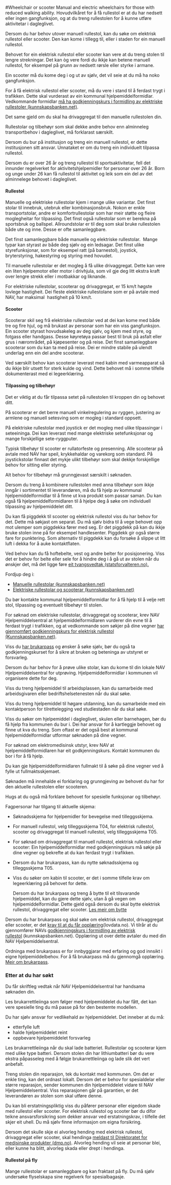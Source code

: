 #Wheelchair or scooter
Manual and electric wheelchairs for those with reduced walking ability.
Hovudvilkåret for å få rullestol er at du har nedsett eller ingen gangfunksjon, og at du treng rullestolen for å kunne utføre aktivitetar i dagleglivet.

 Dersom du har behov utover manuell rullestol, kan du søke om elektrisk rullestol eller scooter. Den kan kome i tillegg til, eller i staden for ein manuell rullestol.

 Behovet for ein elektrisk rullestol eller scooter kan vere at du treng stolen til lengre strekningar. Det kan òg vere fordi du ikkje kan betene manuell rullestol, for eksempel på grunn av nedsett rørsle eller styrke i armane.

 Ein scooter må du kome deg i og ut av sjølv, det vil seie at du må ha noko gangfunksjon.

 For å få elektrisk rullestol eller scooter, må du vere i stand til å ferdast trygt i trafikken. Dette skal vurderast av ein kommunal hjelpemiddelformidlar. Vedkommande formidlar [må ha godkjenningskurs i formidling av elektriske rullestoler (kunnskapsbanken.net)](https://www.kunnskapsbanken.net/kurs/godkjenningskurs-elektrisk-rullestol/).

 Det same gjeld om du skal ha drivaggregat til den manuelle rullestolen din.

 Rullestolar og tilbehøyr som skal dekke andre behov enn alminneleg transportbehov i dagleglivet, må forklarast særskilt.

 Dersom du bur på institusjon og treng ein manuell rullestol, er dette institusjonen sitt ansvar. Unnataket er om du treng ein individuelt tilpassa rullestol.

 Dersom du er over 26 år og treng rullestol til sportsaktivitetar, fell det innunder regelverket for aktivitetshjelpemidler for personar over 26 år. Born og unge under 26 kan få rullestol til aktivitet og leik som ein del av det alminnelege behovet i dagleglivet.

 #### Rullestol

 Manuelle og elektriske rullestolar kjem i mange ulike variantar. Det finst stolar til innebruk, utebruk eller kombinasjonsbruk. Nokon er enkle transportstolar, andre er komfortrullestolar som har meir støtte og fleire moglegheitar for tilpassing. Det finst også rullestolar som er berekna på sportsbruk og ballspel. Allroundstolar er til deg som skal bruke rullestolen både ute og inne. Desse er ofte samanleggbare.

 Det finst samanleggbare både manuelle og elektriske rullestolar.  Mange typar kan styrast av både deg sjølv og ein ledsagar. Det finst ulike styrefunksjonar, som for eksempel ratt (på barnestol), joystick, bryterstyring, hakestyring og styring med hovudet. 

 Til manuelle rullestolar er det mogleg å få ulike drivaggregat. Dette kan vere ein liten hjelpemotor eller motor i drivhjula, som vil gje deg litt ekstra kraft over lengre strekk eller i motbakkar og liknande. 

 For elektriske rullestolar, scooterar og drivaggregat, er 15 km/t høgste lovlege hastigheit. Dei fleste elektriske rullestolane som er på avtale med NAV, har maksimal  hastigheit på 10 km/t.

 #### Scooter

 Scooterar skil seg frå elektriske rullestolar ved at dei kan kome med både tre og fire hjul, og må brukast av personar som har ein viss gangfunksjon. Ein scooter styrast hovudsakeleg av deg sjølv, og kjem med styre, og fotgass eller handgass. Desse køyretøya passar best til bruk på asfalt eller grus i nærområdet, på kjøpesenter og på reise. Det finst samanleggbare scooterar som du kan ta med på reise. Dei er mindre stabile på ulendt underlag enn ein del andre scooterar.

 Ved særskilt behov kan scooterar leverast med kabin med varmeapparat så du ikkje blir utsett for sterk kulde og vind. Dette behovet må i somme tilfelle dokumenterast med ei legeerklæring.

 #### Tilpassing og tilbehøyr

 Det er viktig at du får tilpassa setet på rullestolen til kroppen din og behovet ditt.

 På scooterar er det berre manuell vinkelregulering av ryggen, justering av armlene og manuell setesving som er mogleg i standard oppsett.

 På elektriske rullestolar med joystick er det mogleg med ulike tilpassingar i seteeininga. Dei kan leverast med mange elektriske setefunksjonar og mange forskjellige sete-ryggputer.

 Typisk tilbehøyr til scooter er rullatorfeste og presenning. Alle scooterar på avtale med NAV har speil, krykkehaldar og varekorg som standard. På joystickstolar finnast det mykje ulikt tilbehøyr som skal dekkje forskjellige behov for sitting eller styring. 

 Alt behov for tilbehøyr må grunngjevast særskilt i søknaden.

 Dersom du treng å kombinere rullestolen med anna tilbehøyr som ikkje inngår i sortimentet til leverandøren, må du få hjelp av kommunal hjelpemiddelformidlar til å finne ut kva produkt som passar saman. Du kan også få hjelpemiddelformidlaren til å hjelpe deg å søke om individuell tilpassing av hjelpemiddelet ditt.

 Du kan få piggdekk til scooter og elektrisk rullestol viss du har behov for det. Dette må søkjast om separat. Du må sjølv bidra til å vege behovet opp mot ulemper som piggdekka fører med seg. Er det piggdekk på kan du ikkje bruke stolen inne på for eksempel handlesenter. Piggdekk gir også større fare for punktering. Som alternativ til piggdekk kan du forsøke å slippe ut litt luft i dekka for å auke kontaktflaten. 

 Ved behov kan du få hoftebelte, vest og andre belter for posisjonering. Viss det er behov for belte eller sele for å hindre deg i å gå ut av stolen når du ønskjer det, må det ligge føre [eit tvangsvedtak (statsforvalteren.no).](https://www.statsforvalteren.no/portal/helse-omsorg-og-sosialtjenester/tvang/)

 Fordjup deg i:

 * [Manuelle rullestolar (kunnskapsbanken.net)](https://www.kunnskapsbanken.net/bevegelse/manuell-rullestol/)
* [Elektriske rullestolar og scooterar (kunnskapsbanken.net)](https://www.kunnskapsbanken.net/bevegelse/elektrisk-rullestol/)

 Du bør kontakte kommunal hjelpemiddelformidlar for å få hjelp til å velje rett stol, tilpassing og eventuelt tilbehøyr til stolen.

 For søknad om elektriske rullestolar, drivaggregat og scooterar, krev NAV Hjelpemiddelsentral at hjelpemiddelformidlaren vurderer din evne til å ferdast trygt i trafikken, og at vedkommande som søkjer på dine vegner [har gjennomført godkjenningskurs for elektrisk rullestol (Kunnskapsbanken.net)](https://www.kunnskapsbanken.net/kurs/godkjenningskurs-elektrisk-rullestol/).

 Viss du [har brukarpass](https://www.nav.no/no/person/hjelpemidler/hjelpemidler-og-tilrettelegging/brukermedvirkning/brukerpass) og ønsker å søke sjølv, bør du også ta godkjenningskurset for å sikre at bruken og beteninga av utstyret er forsvarleg.

 Dersom du har behov for å prøve ulike stolar, kan du kome til din lokale NAV Hjelpemiddelsentral for utprøving. Hjelpemiddelformidlar i kommunen vil organisere dette for deg.

 Viss du treng hjelpemiddel til arbeidsplassen, kan du samarbeide med arbeidsgivaren eller bedriftshelsetenesten når du skal søke. 

 Viss du treng hjelpemiddel til høgare utdanning, kan du samarbeide med ein kontaktperson for tilrettelegging ved studiestaden når du skal søke.

 Viss du søker om hjelpemiddel i dagleglivet, skulen eller barnehagen, bør du få hjelp fra kommunen du bur i. Dei har ansvar for å kartleggje behovet og finne ut kva du treng. Som oftast er det også best at kommunal hjelpemiddelformidlar utformar søknaden på dine vegner.

 For søknad om elektromedisinsk utstyr, krev NAV at hjelpemiddelformidlaren har eit godkjenningskurs. Kontakt kommunen du bor i for å få hjelp.

 Du kan gje hjelpemiddelformidlaren fullmakt til å søke på dine vegner ved å fylle ut fullmaktsskjemaet.

 Søknaden må innehalde ei forklaring og grunngjeving av behovet du har for den aktuelle rullestolen eller scooteren.

 Hugs at du også må forklare behovet for spesielle funksjonar og tilbehøyr.

 Fagpersonar har tilgang til aktuelle skjema:

 * Søknadsskjema for hjelpemidler for bevegelse med tilleggsskjema.
* For manuell rullestol, velg tilleggsskjema T04, for elektrisk rullestol, scooter og drivaggregat til manuell rullestol, velg tilleggsskjema T05.
* For søknad om drivaggregat til manuell rullestol, elektrisk rullestol eller scooter: Ein hjelpemiddelformidlar med godkjenningskurs må søkje på dine vegner og bekrefte at du kan ferdast trygt i trafikken.
* Dersom du har brukarpass, kan du nytte søknadsskjema og tilleggsskjema T05.
* Viss du søker om kabin til scooter, er det i somme tilfelle krav om legeerklæring på behovet for dette.

  Dersom du har brukarpass og treng å bytte til eit tilsvarande hjelpemiddel, kan du gjere dette sjølv, utan å gå vegen om hjelpemiddelformidlar. Dette gjeld også dersom du skal bytte elektrisk rullestol, drivaggregat eller scooter. [Les meir om bytte](https://www.nav.no/rullestol-scooter/nn#Bytte-og-retur)

 Dersom du har brukarpass og skal søke om elektrisk rullestol, drivaggregat eller scooter, er det [krav til at du får opplæring](https://lovdata.no/pro/#document/SF/forskrift/2013-11-29-1373/%C2%A78)(lovdata.no). Vi tilrår at du gjennomfører NAVs [godkjenningskurs i formidling av elektrisk rullestol](https://www.kunnskapsbanken.net/kurs/godkjenningskurs-elektrisk-rullestol/) (kunnskapsbanken.net). Opplæring ut over dette avtaler du med din NAV Hjelpemiddelsentral.

 Ordninga med brukarpass er for innbyggjarar med erfaring og god innsikt i eigne hjelpemiddelbehov. For å få brukarpass må du gjennomgå opplæring. [Meir om brukarpass](/no/person/hjelpemidler/hjelpemidler-og-tilrettelegging/brukermedvirkning/brukerpass).

 ### Etter at du har søkt

 Du får skriftleg vedtak når NAV Hjelpemiddelsentral har handsama søknaden din.

 Les brukarrettleiinga som følger med hjelpemiddelet du har fått, det kan vere spesielle ting du må passe på for den bestemte modellen.

 Du har sjølv ansvar for vedlikehald av hjelpemiddelet. Det inneber at du må: 

 * etterfylle luft
* halde hjelpemiddelet reint
* oppbevare hjelpemiddelet forsvarleg

 Les brukarrettleiinga når du skal lade batteriet. Rullestolar og scooterar kjem med ulike type batteri. Dersom stolen din har lithiumbatteri bør du vere ekstra påpasseleg med å følgje brukarrettleiinga og lade slik det vert anbefalt.

 Treng stolen din reparasjon, tek du kontakt med kommunen. Om det er enkle ting, kan det ordnast lokalt. Dersom det er behov for spesialdelar eller større reparasjon, sender kommunen din hjelpemiddelet vidare til NAV Hjelpemiddelsentral. Viss reparasjonen går på garantien, er det leverandøren av stolen som skal utføre denne.

 Du kan bli erstatningspliktig viss du påfører personar eller eigedom skade med rullestol eller scooter. For elektrisk rullestol og scooter bør du difor teikne ansvarsforsikring som dekker ansvar ved erstatningskrav, i tilfelle det skjer eit uhell. Du må sjølv finne informasjon om eigna forsikring.

 Dersom det skulle skje ei alvorleg hending med elektrisk rullestol, drivaggregat eller scooter, skal hendinga [meldast til Direktoratet for medisinske produkter (dmp.no)](https://www.dmp.no/medisinsk-utstyr/hendelser-og-sikkerhetstiltak). Alvorleg hending vil seie at personar blei, eller kunne ha blitt, alvorleg skada eller drept i hendinga.

 #### **Rullestol på fly**

 Mange rullestolar er samanleggbare og kan fraktast på fly. Du må sjølv undersøke flyselskapa sine regelverk for spesialbagasje.

 
